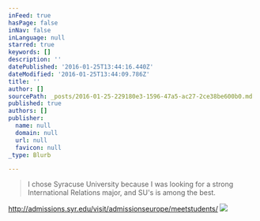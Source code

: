 ```yaml
---
inFeed: true
hasPage: false
inNav: false
inLanguage: null
starred: true
keywords: []
description: ''
datePublished: '2016-01-25T13:44:16.440Z'
dateModified: '2016-01-25T13:44:09.786Z'
title: ''
author: []
sourcePath: _posts/2016-01-25-229180e3-1596-47a5-ac27-2ce38be600b0.md
published: true
authors: []
publisher:
  name: null
  domain: null
  url: null
  favicon: null
_type: Blurb

---
```

> I chose Syracuse University because I was looking for a strong International Relations major, and SU's is among the best.

http://admissions.syr.edu/visit/admissionseurope/meetstudents/
![](https://the-grid-user-content.s3-us-west-2.amazonaws.com/82ff9cdb-fb3c-40e4-990f-bbd1b53819ee.png)